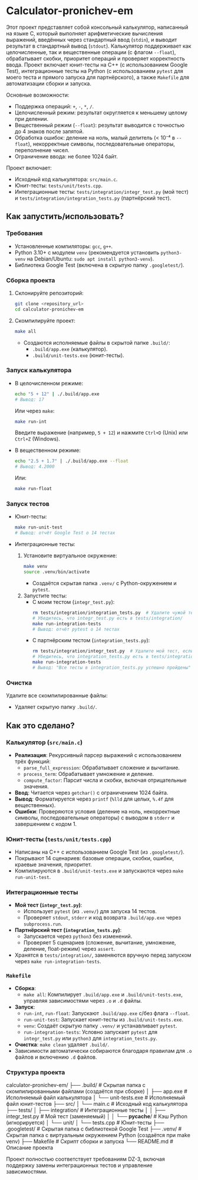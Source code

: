 # Calculator-pronichev-em

Этот проект представляет собой консольный калькулятор, написанный на языке C, который выполняет арифметические вычисления выражений, введённых через стандартный ввод (`stdin`), и выводит результат в стандартный вывод (`stdout`). Калькулятор поддерживает как целочисленные, так и вещественные операции (с флагом `--float`), обрабатывает скобки, приоритет операций и проверяет корректность ввода. Проект включает юнит-тесты на C++ (с использованием Google Test), интеграционные тесты на Python (с использованием `pytest` для моего теста и прямого запуска для партнёрского), а также `Makefile` для автоматизации сборки и запуска.

Основные возможности:
- Поддержка операций: `+`, `-`, `*`, `/`.
- Целочисленный режим: результат округляется к меньшему целому при делении.
- Вещественный режим (`--float`): результат выводится с точностью до 4 знаков после запятой.
- Обработка ошибок: деление на ноль, малый делитель (< 10⁻⁴ в `--float`), некорректные символы, последовательные операторы, переполнение чисел.
- Ограничение ввода: не более 1024 байт.

Проект включает:
- Исходный код калькулятора: `src/main.c`.
- Юнит-тесты: `tests/unit/tests.cpp`.
- Интеграционные тесты: `tests/integration/integr_test.py` (мой тест) и `tests/integration/integration_tests.py` (партнёрский тест).

## Как запустить/использовать?

### Требования
- Установленные компиляторы: `gcc`, `g++`.
- Python 3.10+ с модулем `venv` (рекомендуется установить `python3-venv` на Debian/Ubuntu: `sudo apt install python3-venv`).
- Библиотека Google Test (включена в скрытую папку `.googletest/`).

### Сборка проекта
1. Склонируйте репозиторий:
   ```bash
   git clone <repository_url>
   cd calculator-pronichev-em
   ```
2. Скомпилируйте проект:
   ```bash
   make all
   ```
   - Создаются исполняемые файлы в скрытой папке `.build/`:
     - `.build/app.exe` (калькулятор).
     - `.build/unit-tests.exe` (юнит-тесты).

### Запуск калькулятора
- В целочисленном режиме:
  ```bash
  echo "5 + 12" | ./.build/app.exe
  # Вывод: 17
  ```
  Или через `make`:
  ```bash
  make run-int
  ```
  Введите выражение (например, `5 + 12`) и нажмите `Ctrl+D` (Unix) или `Ctrl+Z` (Windows).

- В вещественном режиме:
  ```bash
  echo "2.5 + 1.7" | ./.build/app.exe --float
  # Вывод: 4.2000
  ```
  Или:
  ```bash
  make run-float
  ```

### Запуск тестов
- Юнит-тесты:
  ```bash
  make run-unit-test
  # Вывод: отчёт Google Test о 14 тестах
  ```

- Интеграционные тесты:
  1. Установите виртуальное окружение:
     ```bash
     make venv
     source .venv/bin/activate
     ```
     - Создаётся скрытая папка `.venv/` с Python-окружением и `pytest`.
  2. Запустите тесты:
     - С моим тестом (`integr_test.py`):
       ```bash
       rm tests/integration/integration_tests.py  # Удалите чужой тест, если есть
       # Убедитесь, что integr_test.py есть в tests/integration/
       make run-integration-tests
       # Вывод: отчёт pytest о 14 тестах
       ```
     - С партнёрским тестом (`integration_tests.py`):
       ```bash
       rm tests/integration/integr_test.py  # Удалите мой тест, если есть
       # Убедитесь, что integration_tests.py есть в tests/integration/
       make run-integration-tests
       # Вывод: "Все тесты в integration_tests.py успешно пройдены" при успехе
       ```

### Очистка
Удалите все скомпилированные файлы:

- Удаляет скрытую папку `.build/`.

## Как это сделано?

### Калькулятор (`src/main.c`)
- **Реализация**: Рекурсивный парсер выражений с использованием трёх функций:
  - `parse_full_expression`: Обрабатывает сложение и вычитание.
  - `process_term`: Обрабатывает умножение и деление.
  - `compute_factor`: Парсит числа и скобки, включая отрицательные значения.
- **Ввод**: Читается через `getchar()` с ограничением 1024 байта.
- **Вывод**: Форматируется через `printf` (`%lld` для целых, `%.4f` для вещественных).
- **Ошибки**: Проверяются условия (деление на ноль, некорректные символы, последовательные операторы) с выводом в `stderr` и завершением с кодом 1.

### Юнит-тесты (`tests/unit/tests.cpp`)
- Написаны на C++ с использованием Google Test (из `.googletest/`).
- Покрывают 14 сценариев: базовые операции, скобки, ошибки, краевые значения, приоритет.
- Компилируются в `.build/unit-tests.exe` и запускаются через `make run-unit-test`.

### Интеграционные тесты
- **Мой тест (`integr_test.py`)**:
  - Использует `pytest` (из `.venv/`) для запуска 14 тестов.
  - Проверяет `stdout`, `stderr` и код возврата `.build/app.exe` через `subprocess.run`.
- **Партнёрский тест (`integration_tests.py`)**:
  - Запускается через `python3` без изменений.
  - Проверяет 5 сценариев (сложение, вычитание, умножение, деление, float-режим) через `assert`.
- Хранятся в `tests/integration/`, заменяются вручную перед запуском через `make run-integration-tests`.

### `Makefile`
- **Сборка**:
  - `make all`: Компилирует `.build/app.exe` и `.build/unit-tests.exe`, управляя зависимостями через `.o` и `.d` файлы.
- **Запуск**:
  - `run-int`, `run-float`: Запускают `.build/app.exe` с/без флага `--float`.
  - `run-unit-test`: Запускает юнит-тесты из `.build/unit-tests.exe`.
  - `venv`: Создаёт скрытую папку `.venv/` и устанавливает `pytest`.
  - `run-integration-tests`: Условно запускает `pytest` для `integr_test.py` или `python3` для `integration_tests.py`.
- **Очистка**: `make clean` удаляет `.build/`.
- Зависимости автоматически собираются благодаря правилам для `.o` файлов и включению `.d` файлов.

### Структура проекта
calculator-pronichev-em/
├── .build/                 # Скрытая папка с скомпилированными файлами (создаётся при сборке)
│   ├── app.exe             # Исполняемый файл калькулятора
│   └── unit-tests.exe      # Исполняемый файл юнит-тестов
├── src/
│   └── main.c              # Исходный код калькулятора
├── tests/
│   ├── integration/        # Интеграционные тесты
│   │   ├── integr_test.py  # Мой тест (заменяемый)
│   │   └── __pycache__/    # Кэш Python (игнорируется)
│   └── unit/
│       └── tests.cpp       # Юнит-тесты
├── .googletest/            # Скрытая папка с библиотекой Google Test
├── .venv/                  # Скрытая папка с виртуальным окружением Python (создаётся при make venv)
├── Makefile                # Скрипт сборки и запуска
└── README.md               # Описание проекта


Проект полностью соответствует требованиям DZ-3, включая поддержку замены интеграционных тестов и управление зависимостями.
